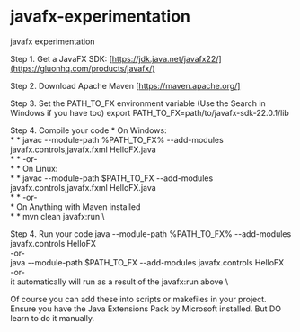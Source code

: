 # javafx-experimentation
javafx experimentation

Step 1. Get a JavaFX SDK: [https://jdk.java.net/javafx22/](https://gluonhq.com/products/javafx/)

Step 2. Download Apache Maven [https://maven.apache.org/]
        
Step 3. Set the PATH_TO_FX environment variable (Use the Search in Windows if you have too)
        export PATH_TO_FX=path/to/javafx-sdk-22.0.1/lib
        
Step 4. Compile your code
        * On Windows: \
        * * javac --module-path %PATH_TO_FX% --add-modules javafx.controls,javafx.fxml HelloFX.java \
        * * -or- \
        * * On Linux: \
        * * javac --module-path $PATH_TO_FX --add-modules javafx.controls,javafx.fxml HelloFX.java \
        * * -or- \
        * On Anything with Maven installed \
        * * mvn clean javafx:run \
        
Step 4. Run your code
        java --module-path %PATH_TO_FX% --add-modules javafx.controls HelloFX \
        -or- \
        java --module-path $PATH_TO_FX --add-modules javafx.controls HelloFX \
        -or- \
        it automatically will run as a result of the javafx:run above \

Of course you can add these into scripts or makefiles in your project. Ensure you have the Java Extensions Pack by Microsoft installed.
But DO learn to do it manually.


